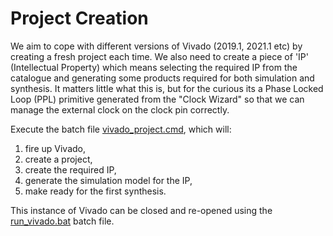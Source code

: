 # Project Creation

We aim to cope with different versions of Vivado (2019.1, 2021.1 etc) by creating a fresh project each time. We also need to create a piece of 'IP' (Intellectual Property) which means selecting the required IP from the catalogue and generating some products required for both simulation and synthesis. It matters little what this is, but for the curious its a Phase Locked Loop (PPL) primitive generated from the "Clock Wizard" so that we can manage the external clock on the clock pin correctly.

Execute the batch file [vivado_project.cmd](https://github.com/house-of-abbey/scratch_vhdl/blob/main/design/vivado_project.cmd), which will:

1. fire up Vivado,
2. create a project,
3. create the required IP,
4. generate the simulation model for the IP,
5. make ready for the first synthesis.

This instance of Vivado can be closed and re-opened using the [run_vivado.bat](https://github.com/house-of-abbey/scratch_vhdl/blob/main/design/run_vivado.bat) batch file.
